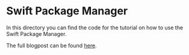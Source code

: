# Swift Package Manager

In this directory you can find the code for the tutorial on how to use the Swift Package Manager.

The full blogpost can be found [here]().
